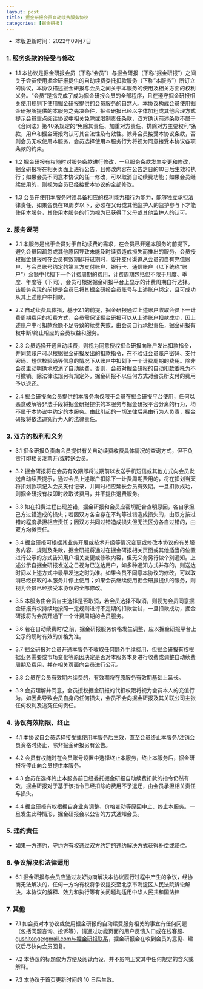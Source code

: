 ```yaml
---
layout: post
title: 掘金研报会员自动续费服务协议
categories: [掘金研报]
---
```


-  本版更新时间：2022年09月7日 

###  1. 服务条款的接受与修改 

-  1.1 本协议是掘金研报会员（下称“会员”）与掘金研报（下称“掘金研报”）之间关于会员使用掘金研报提供的自动续费委托扣款服务（下称“本服务”）所订立的协议，本协议描述掘金研报与会员之间关于本服务的使用及相关方面的权利义务。“会员”是指完成了成为掘金研报会员的全部程序，且在遵守掘金研报相关使用规则下使用掘金研报提供的会员服务的自然人。本协议构成会员使用掘金研报所提供的本服务之先决条件，掘金研报已经以字体加粗或其他合理方式提示会员重点阅读协议中相关免除或限制责任条款，双方确认前述条款不属于《合同法》第40条规定的“免除其责任、加重对方责任、排除对方主要权利”条款，用户和掘金研报均认可其合法性及有效性。除非会员接受本协议条款，否则会员无权使用本服务，会员选择使用本服务行为将视为同意接受本协议各项条款的约束。

-  1.2 掘金研报有权随时对服务条款进行修改，一旦服务条款发生变更和修改，掘金研报将在相关页面上进行公告，且修改内容在公告之日的10日后生效和执行；如果会员不同意本协议的任一修改，可以取消自动续费功能；如果会员继续使用的，则视为会员已经接受本协议的全部修改。

-  1.3 会员在使用本服务时须具备相应的权利能力和行为能力，能够独立承担法律责任，如果会员在18周岁以下，必须在父母或其他监护人的监护参与下才能使用本服务，其使用本服务的行为视为已获得了父母或其他监护人的认可。


### 2. 服务说明

-  2.1 本服务是出于会员对于自动续费的需求，在会员已开通本服务的前提下，避免会员因疏忽或其他原因导致未能及时续费造成损失而推出的服务，会员授权掘金研报可在会员有效期即将过期时，委托支付渠道从会员的自有充值账户、与会员账号绑定的第三方支付账户、银行卡、通信账户（以下统称“账户”）余额中代扣下一个计费周期的费用，计费周期包括但不限于月度、季度、年度等（下同），会员可根据掘金研报平台上显示的计费周期自行选择。该服务实现的前提是会员已将其掘金研报会员账号与上述账户绑定，且可成功从其上述账户中扣款。

-  2.2 自动续费具体指，基于2.1的前提，掘金研报通过上述账户收取会员下一计费周期费用的扣费方式，会员需保证掘金研报可以从上述账户扣款成功，因上述账户中可扣款余额不足导致的续费失败，由会员自行承担责任，掘金研报有权中断/终止相应的会员权益和服务。

-  2.3 会员选择开通自动续费，则视为同意授权掘金研报向账户发出扣款指令，并同意账户可以根据掘金研报发出的扣款指令，在不验证会员账户密码、支付密码、短信校验码等信息的情况下从账户中扣划下一个计费周期的费用。除非会员主动明确地取消了自动续费，否则，会员对掘金研报的自动扣款委托为不可撤销。除法律法规另有规定外，掘金研报不以任何方式对会员所支付的费用予以退还。

-  2.4 掘金研报向会员提供的本服务均仅限于会员在掘金研报平台使用，任何以恶意破解等非法手段将掘金研报提供的本服务与掘金研报平台分离的行为，均不属于本协议中约定的本服务。由此引起的一切法律后果由行为人负责，掘金研报将依法追究行为人的法律责任。


### 3. 双方的权利和义务 

-  3.1 掘金研报负责向会员提供有关自动续费收费具体情况的查询方式，但不负责打印相关发票并/或转送会员。

-  3.2 掘金研报将在会员有效期即将过期前以发送手机短信或其他方式向会员发送自动续费提示，通过会员上述账户扣除下一计费周期费用的，将在扣划当天将扣划款项记入会员支付记录，并同时相应延长会员有效期。一旦扣款成功，则掘金研报有权即时收取该费用，并不提供退费服务。

-  3.3 如在扣费过程出现差错，掘金研报和会员应密切配合查明原因，各自承担己方过错造成的损失；若因双方各自存在不均等过错造成损失的，由双方按过错的程度承担相应责任；因双方共同过错造成损失但无法区分各自过错的，由双方均摊责任。

-  3.4 掘金研报可根据其业务开展或技术升级等情况变更或修改本协议的有关服务内容、规则及条款，掘金研报将通过在掘金研报相关页面或其他适当的位置进行公示的方式告知用户相关变更或修改内容，但无义务另行做个别通知。上述公示自掘金研报发送之日视为已送达用户，如多种通知方式并存的，则送达时间以上述方式中最早发送之时为准。如果会员不同意本协议的修改，可以取消已经获取的本服务并停止使用；如果会员继续使用掘金研报提供的服务，则视为会员已经接受本协议的全部修改。

-  3.5 本服务由会员自主选择是否取消，若会员选择不取消，则视为会员同意掘金研报有权持续地按照一定规则进行不定期的扣款尝试，一旦扣款成功，掘金研报将为会员开通下一个计费周期的会员服务。

-  3.6 若在自动续费时/之前，掘金研报服务价格发生调整，应以掘金研报平台上公示的现时有效的价格为准。

-  3.7 掘金研报对会员开通本服务不收取任何额外手续费用，但掘金研报有权根据业务需要或市场变化等原因决定是否对本服务本身进行收费或调整自动续费周期及费用，并在相关页面向会员进行公示。

-  3.8 会员在会员有效期内续费的，有效期将在原服务有效期基础上延长。

-  3.9 会员理解并同意，会员授权掘金研报的代扣权限将视为会员本人的充值行为。如因此导致会员自身的任何损失，会员不会向掘金研报及其关联公司主张任何权利及追究任何责任。


### 4. 协议有效期限、终止

-  4.1 本协议自会员选择接受或使用本服务后生效，直至会员终止本服务/注销会员资格时终止，除非掘金研报另有公告。

-  4.2 会员有权随时在会员账号设置中选择终止本服务，终止本服务后，掘金研报将停止向会员提供本服务。

-  4.3 会员在选择终止本服务前已经委托掘金研报自动续费扣款的指令仍然有效，掘金研报对于基于该指令已经扣除的费用不予退还，由会员承担相关责任与损失。

-  4.4 掘金研报有权根据自身业务调整、价格变动等原因中止、终止本服务。一旦发生此种情形，掘金研报会以公告的方式通知会员。


### 5. 违约责任

-  如果一方违约，守约方有权通过双方约定的违约解决方式获得补偿或赔偿。


### 6. 争议解决和法律适用 

-  6.1 掘金研报与会员应通过友好协商解决本协议履行过程中产生的争议，经协商无法解决的，任何一方均有权将争议提交至北京市海淀区人民法院诉讼解决。本协议的解释、效力和执行等有关问题均适用中华人民共和国法律


### 7. 其他 

-  7.1 如会员对本协议或使用掘金研报的自动续费服务相关的事宜有任何问题（包括问题咨询、投诉等），请通过功能页面的用户反馈入口或在线客服、gushitong@gmail.com与掘金研报联系，掘金研报会在收到会员的意见、建议后尽快向会员回复。

-  7.2 本协议的标题仅为方便及阅读而设，并不影响正文其中任何规定的含义或解释。

-  7.3 本协议于首页更新时间的 10 日后生效。

